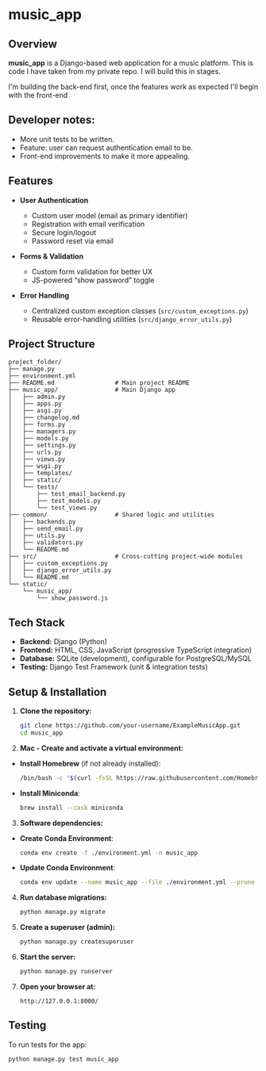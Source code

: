 # music_app

## Overview

**music_app** is a Django-based web application for a music platform. This is code I have taken from my private repo. I will build this in stages.

I'm building the back-end first, once the features work as expected I'll begin with the front-end

## Developer notes:
- More unit tests to be written.
- Feature: user can request authentication email to be.
- Front-end improvements to make it more appealing.

## Features

- **User Authentication**
  - Custom user model (email as primary identifier)
  - Registration with email verification
  - Secure login/logout
  - Password reset via email

- **Forms & Validation**
  - Custom form validation for better UX
  - JS-powered “show password” toggle

- **Error Handling**
  - Centralized custom exception classes (`src/custom_exceptions.py`)
  - Reusable error-handling utilities (`src/django_error_utils.py`)

## Project Structure
```
project_folder/
├── manage.py
├── environment.yml
├── README.md                 # Main project README
├── music_app/                # Main Django app
│   ├── admin.py
│   ├── apps.py
│   ├── asgi.py
│   ├── changelog.md
│   ├── forms.py
│   ├── managers.py
│   ├── models.py
│   ├── settings.py
│   ├── urls.py
│   ├── views.py
│   ├── wsgi.py
│   ├── templates/
│   ├── static/
│   └── tests/
│       ├── test_email_backend.py
│       ├── test_models.py
│       └── test_views.py
├── common/                   # Shared logic and utilities
│   ├── backends.py
│   ├── send_email.py
│   ├── utils.py
│   ├── validators.py
│   └── README.md
├── src/                      # Cross-cutting project-wide modules
│   ├── custom_exceptions.py
│   ├── django_error_utils.py
│   └── README.md
└── static/
    └── music_app/
        └── show_password.js
```


## Tech Stack

- **Backend:** Django (Python)
- **Frontend:** HTML, CSS, JavaScript (progressive TypeScript integration)
- **Database:** SQLite (development), configurable for PostgreSQL/MySQL
- **Testing:** Django Test Framework (unit & integration tests)

## Setup & Installation

1. **Clone the repository:**
    ```sh
    git clone https://github.com/your-username/ExampleMusicApp.git
    cd music_app
    ```

2. **Mac - Create and activate a virtual environment:**
- **Install Homebrew** (if not already installed):
    ```bash
    /bin/bash -c "$(curl -fsSL https://raw.githubusercontent.com/Homebrew/install/HEAD/install.sh)"
    ```

- **Install Miniconda**:
    ```bash
    brew install --cask miniconda
    ```

3. **Software dependencies:**
- **Create Conda Environment**:
    ```bash
    conda env create -f ./environment.yml -n music_app
    ```
- **Update Conda Environment**:
    ```bash
    conda env update --name music_app --file ./environment.yml --prune
    ```

4. **Run database migrations:**
    ```sh
    python manage.py migrate
    ```

5. **Create a superuser (admin):**
    ```sh
    python manage.py createsuperuser
    ```

6. **Start the server:**
    ```sh
    python manage.py runserver
    ```

7. **Open your browser at:**
    ```
    http://127.0.0.1:8000/
    ```

## Testing

To run tests for the app:

```sh
python manage.py test music_app